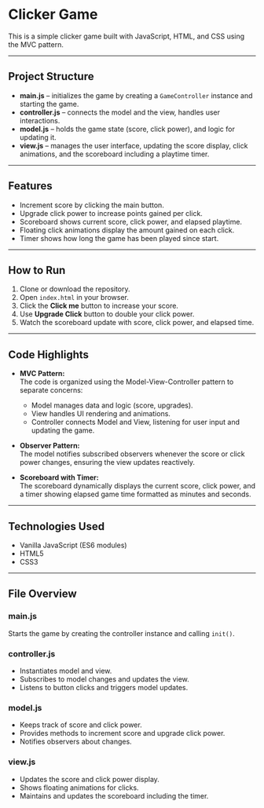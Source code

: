 # Clicker Game

This is a simple clicker game built with JavaScript, HTML, and CSS using the MVC pattern.

---

## Project Structure

- **main.js** – initializes the game by creating a `GameController` instance and starting the game.
- **controller.js** – connects the model and the view, handles user interactions.
- **model.js** – holds the game state (score, click power), and logic for updating it.
- **view.js** – manages the user interface, updating the score display, click animations, and the scoreboard including a playtime timer.

---

## Features

- Increment score by clicking the main button.
- Upgrade click power to increase points gained per click.
- Scoreboard shows current score, click power, and elapsed playtime.
- Floating click animations display the amount gained on each click.
- Timer shows how long the game has been played since start.

---

## How to Run

1. Clone or download the repository.
2. Open `index.html` in your browser.
3. Click the **Click me** button to increase your score.
4. Use **Upgrade Click** button to double your click power.
5. Watch the scoreboard update with score, click power, and elapsed time.

---

## Code Highlights

- **MVC Pattern:**  
  The code is organized using the Model-View-Controller pattern to separate concerns:  
  - Model manages data and logic (score, upgrades).  
  - View handles UI rendering and animations.  
  - Controller connects Model and View, listening for user input and updating the game.

- **Observer Pattern:**  
  The model notifies subscribed observers whenever the score or click power changes, ensuring the view updates reactively.

- **Scoreboard with Timer:**  
  The scoreboard dynamically displays the current score, click power, and a timer showing elapsed game time formatted as minutes and seconds.

---

## Technologies Used

- Vanilla JavaScript (ES6 modules)
- HTML5
- CSS3

---

## File Overview

### main.js

Starts the game by creating the controller instance and calling `init()`.

### controller.js

- Instantiates model and view.
- Subscribes to model changes and updates the view.
- Listens to button clicks and triggers model updates.

### model.js

- Keeps track of score and click power.
- Provides methods to increment score and upgrade click power.
- Notifies observers about changes.

### view.js

- Updates the score and click power display.
- Shows floating animations for clicks.
- Maintains and updates the scoreboard including the timer.
